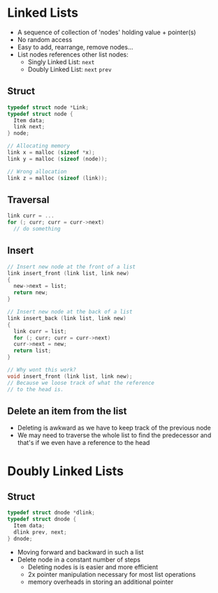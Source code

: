 # Linked Lists
* A sequence of collection of 'nodes' holding value + pointer(s)
* No random access
* Easy to add, rearrange, remove nodes...
* List nodes references other list nodes:
  * Singly Linked List: `next`
  * Doubly Linked List: `next` `prev`

## Struct
```C
typedef struct node *Link;
typedef struct node {
  Item data;
  link next;
} node;

// Allocating memory
link x = malloc (sizeof *x);
link y = malloc (sizeof (node));

// Wrong allocation
link z = malloc (sizeof (link));
```

## Traversal
```C
link curr = ...
for (; curr; curr = curr->next)
  // do something
```

## Insert
```C
// Insert new node at the front of a list
link insert_front (link list, link new)
{
  new->next = list;
  return new;
}

// Insert new node at the back of a list
link insert_back (link list, link new)
{
  link curr = list;
  for (; curr; curr = curr->next)
  curr->next = new;
  return list;
}

// Why wont this work?
void insert_front (link list, link new);
// Because we loose track of what the reference
// to the head is.
```

## Delete an item from the list
* Deleting is awkward as we have to keep track of the previous node
* We may need to traverse the whole list to find the predecessor and that's if we even have a reference to the head

# Doubly Linked Lists
## Struct
```C
typedef struct dnode *dlink;
typedef struct dnode {
  Item data;
  dlink prev, next;
} dnode;
```
* Moving forward and backward in such a list
* Delete node in a constant number of steps
  - Deleting nodes is is easier and more efficient
  - 2x pointer manipulation necessary for most list operations
  - memory overheads in storing an additional pointer

# 